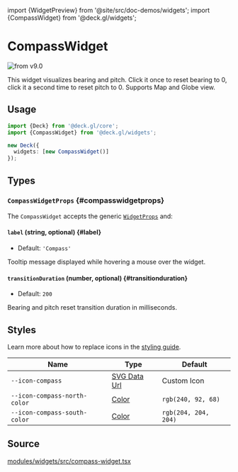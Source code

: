 import {WidgetPreview} from '@site/src/doc-demos/widgets';
import {CompassWidget} from '@deck.gl/widgets';

# CompassWidget

<img src="https://img.shields.io/badge/from-v9.0-green.svg?style=flat-square" alt="from v9.0" />

This widget visualizes bearing and pitch. Click it once to reset bearing to 0, click it a second time to reset pitch to 0. Supports Map and Globe view.

## Usage

<WidgetPreview cls={CompassWidget}/>

```ts
import {Deck} from '@deck.gl/core';
import {CompassWidget} from '@deck.gl/widgets';

new Deck({
  widgets: [new CompassWidget()]
});
```

## Types

### `CompassWidgetProps` {#compasswidgetprops}

The `CompassWidget` accepts the generic [`WidgetProps`](../core/widget.md#widgetprops) and:

#### `label` (string, optional) {#label}

* Default: `'Compass'`

Tooltip message displayed while hovering a mouse over the widget.

#### `transitionDuration` (number, optional) {#transitionduration}

* Default: `200`

Bearing and pitch reset transition duration in milliseconds.

## Styles

Learn more about how to replace icons in the [styling guide](/docs/api-reference/widgets/styling#replacing-icons).

| Name             | Type                     | Default                                        |
| ---------------- | ------------------------ | ---------------------------------------------- |
| `--icon-compass` | [SVG Data Url][data_url] | Custom Icon |
| `--icon-compass-north-color` | [Color][color_url] | `rgb(240, 92, 68)` |
| `--icon-compass-south-color` | [Color][color_url] | `rgb(204, 204, 204)` |

[data_url]: https://developer.mozilla.org/en-US/docs/Web/CSS/url#using_a_data_url
[color_url]: https://developer.mozilla.org/en-US/docs/Web/CSS/color_value

## Source

[modules/widgets/src/compass-widget.tsx](https://github.com/visgl/deck.gl/tree/master/modules/widgets/src/compass-widget.tsx)
